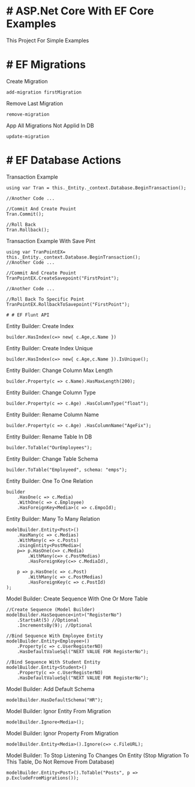 
# # ASP.Net Core With EF Core Examples

This Project For Simple Examples
# # EF Migrations
Create Migration 
```
add-migration firstMigration
```
Remove Last Migration 
```
remove-migration
```
App All Migrations Not Applid In DB 
```
update-migration
```
# # EF Database Actions

Transaction Example
```
using var Tran = this._Entity._context.Database.BeginTransaction();
    
//Another Code ...
   
//Commit And Create Pouint
Tran.Commit();
   
//Roll Back 
Tran.Rollback();
```
Transaction Example With Save Pint
```
using var TranPointEX= this._Entity._context.Database.BeginTransaction();
//Another Code ...
   
//Commit And Create Pouint
TranPointEX.CreateSavepoint("FirstPoint");
   
//Another Code ...
   
//Roll Back To Specific Point
TranPointEX.RollbackToSavepoint("FirstPoint");

# # EF Flunt API
```
Entity Builder: Create Index
```
builder.HasIndex(c=> new{ c.Age,c.Name })
```
Entity Builder: Create Index Unique
```
builder.HasIndex(c=> new{ c.Age,c.Name }).IsUnique();
```
Entity Builder: Change Column Max Length 
```
builder.Property(c => c.Name).HasMaxLength(200);
```
Entity Builder: Change Column Type 
```
builder.Property(c => c.Age) .HasColumnType("float");
```
Entity Builder: Rename Column Name 
```
builder.Property(c => c.Age) .HasColumnName("AgeFix");
```
Entity Builder: Rename Table In DB 
```
builder.ToTable("OurEmployees");
```
Entity Builder: Change Table Schema   
```
builder.ToTable("Employeed", schema: "emps");
```
Entity Builder: One To One Relation
```
builder
    .HasOne(c => c.Media)
    .WithOne(c => c.Employee)
    .HasForeignKey<Media>(c => c.EmpoId);
```
Entity Builder: Many To Many Relation
```
modelBuilder.Entity<Post>()
    .HasMany(c => c.Medias)
    .WithMany(c => c.Posts)
    .UsingEntity<PostMedia>(
    p=> p.HasOne(c=> c.Media)
        .WithMany(c=> c.PostMedias)
        .HasForeignKey(c=> c.MediaId),

    p => p.HasOne(c => c.Post)
        .WithMany(c => c.PostMedias)
        .HasForeignKey(c => c.PostId)
);
```

Model Builder: Create Sequence With One Or More Table
```
//Create Sequence (Model Builder)
modelBuilder.HasSequence<int>("RegisterNo")
    .StartsAt(5) //Optional
    .IncrementsBy(9); //Optional

//Bind Sequence With Employee Entity
modelBuilder.Entity<Employee>()
    .Property(c => c.UserRegisterNO)
    .HasDefaultValueSql("NEXT VALUE FOR RegisterNo");

//Bind Sequence With Student Entity
modelBuilder.Entity<Student>()
    .Property(c => c.UserRegisterNO)
    .HasDefaultValueSql("NEXT VALUE FOR RegisterNo");
```

Model Builder: Add Default Schema
```
modelBuilder.HasDefaultSchema("HR");
```
Model Builder: Ignor Entity From Migration 
```
modelBuilder.Ignore<Media>();
```
Model Builder: Ignor Property From Migration
```
modelBuilder.Entity<Media>().Ignore(c=> c.FileURL);
```   
Model Builder: To Stop Listening To Changes On Entity (Stop Migration To This Table, Do Not Remove From Database)
```
modelBuilder.Entity<Post>().ToTable("Posts", p => p.ExcludeFromMigrations());
```
            
